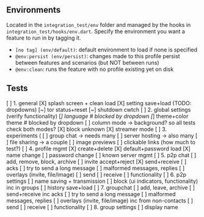 ## Environments

Located in the `integration_test/env` folder and managed by the hooks in `integration_test/hooks/env.dart`. Specify the environment you want a feature to run in by tagging it.

* `[no tag] (env/default)`: default environment to load if none is specified
* `@env:persist (env/persist)`: changes made to this profile persist between features and scenarios (but NOT between runs)
* `@env:clean`: runs the feature with no profile existing yet on disk

## Tests

[ ] 1. general
  [X] splash screen + clean load
  [X] setting save+load (TODO: dropdowns)
  [~] tor status+reset
  [~] shutdown cwtch
[ ] 2. global settings (verify functionality)
  [_] language # blocked by dropdown
  [_] theme+color theme # blocked by dropdown
  [ ] column mode -> background? so all tests check both modes?
  [X] block unknown
  [X] streamer mode
[ ] 3. experiments (
  [ ] group chat -> needs many
  [ ] server hosting -> also many
  [ ] file sharing -> a couple
    [ ] image previews
  [ ] clickable links (how much to test?)
[ ] 4. profile mgmt
  [X] create+delete
  [X] default+password load
  [X] name change
  [ ] password change
  [ ] known server mgmt
[ ] 5. p2p chat
  [ ] add, remove, block, archive
  [ ] invite accept+reject
  [X] send+receive
    [ ] acks
  [ ] try to send a long message
  [ ] malformed messages, replies
  [ ] overlays (invite, file/image)
    [ ] send
    [ ] receive
    [ ] functionality
[ ] 6. p2p settings
  [ ] name saving + transmission
  [ ] block (ui indicators, functionality) inc in groups
  [ ] history save+load
[ ] 7. groupchat
  [ ] add, leave, archive
  [ ] send+receive inc acks
  [ ] try to send a long message
  [ ] malformed messages, replies
  [ ] overlays (invite, file/image) inc from non-contacts
    [ ] send
    [ ] receive
    [ ] functionality
[ ] 8. group settings
  [ ] display name
